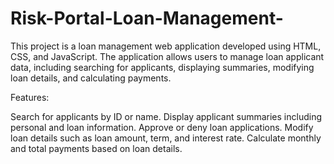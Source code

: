 # Risk-Portal-Loan-Management-

This project is a loan management web application developed using HTML, CSS, and JavaScript. 
The application allows users to manage loan applicant data, including searching for applicants,
displaying summaries, modifying loan details, and calculating payments.

Features:

Search for applicants by ID or name.
Display applicant summaries including personal and loan information.
Approve or deny loan applications.
Modify loan details such as loan amount, term, and interest rate.
Calculate monthly and total payments based on loan details.
